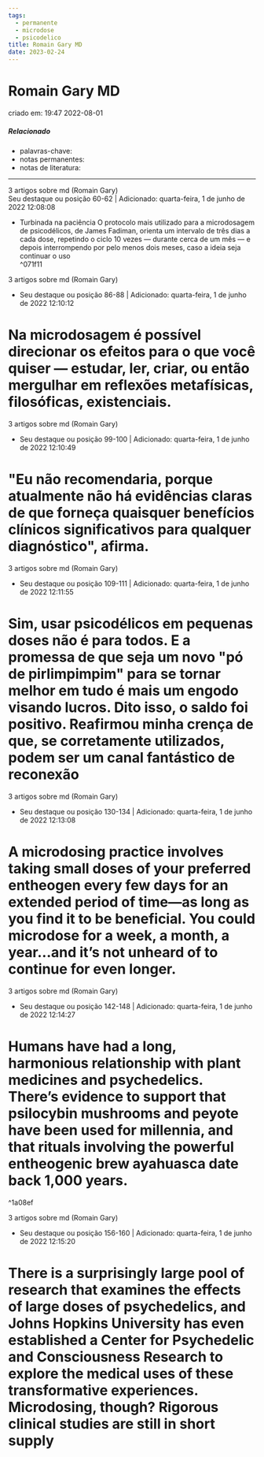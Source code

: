 ```yaml
---
tags:
  - permanente
  - microdose
  - psicodelico
title: Romain Gary MD
date: 2023-02-24
---
```


# Romain Gary MD

criado em: 19:47 2022-08-01

##### Relacionado

- palavras-chave: 
- notas permanentes: 
- notas de literatura: 

---

3 artigos sobre md (Romain Gary)  
Seu destaque ou posição 60-62 | Adicionado: quarta-feira, 1 de junho de 2022 12:08:08

- Turbinada na paciência O protocolo mais utilizado para a microdosagem de psicodélicos, de James Fadiman, orienta um intervalo de três dias a cada dose, repetindo o ciclo 10 vezes — durante cerca de um mês — e depois interrompendo por pelo menos dois meses, caso a ideia seja continuar o uso  
^071f11

3 artigos sobre md (Romain Gary)

- Seu destaque ou posição 86-88 | Adicionado: quarta-feira, 1 de junho de 2022 12:10:12

Na microdosagem é possível direcionar os efeitos para o que você quiser — estudar, ler, criar, ou então mergulhar em reflexões metafísicas, filosóficas, existenciais.
==========

3 artigos sobre md (Romain Gary)

- Seu destaque ou posição 99-100 | Adicionado: quarta-feira, 1 de junho de 2022 12:10:49

"Eu não recomendaria, porque atualmente não há evidências claras de que forneça quaisquer benefícios clínicos significativos para qualquer diagnóstico", afirma.
==========

3 artigos sobre md (Romain Gary)

- Seu destaque ou posição 109-111 | Adicionado: quarta-feira, 1 de junho de 2022 12:11:55

Sim, usar psicodélicos em pequenas doses não é para todos. E a promessa de que seja um novo "pó de pirlimpimpim" para se tornar melhor em tudo é mais um engodo visando lucros. Dito isso, o saldo foi positivo. Reafirmou minha crença de que, se corretamente utilizados, podem ser um canal fantástico de reconexão
==========

3 artigos sobre md (Romain Gary)

- Seu destaque ou posição 130-134 | Adicionado: quarta-feira, 1 de junho de 2022 12:13:08

A microdosing practice involves taking small doses of your preferred entheogen every few days for an extended period of time—as long as you find it to be beneficial. You could microdose for a week, a month, a year…and it’s not unheard of to continue for even longer.
==========

3 artigos sobre md (Romain Gary)

- Seu destaque ou posição 142-148 | Adicionado: quarta-feira, 1 de junho de 2022 12:14:27

Humans have had a long, harmonious relationship with plant medicines and psychedelics. There’s evidence to support that psilocybin mushrooms and peyote have been used for millennia, and that rituals involving the powerful entheogenic brew ayahuasca date back 1,000 years.
==========

^1a08ef

3 artigos sobre md (Romain Gary)

- Seu destaque ou posição 156-160 | Adicionado: quarta-feira, 1 de junho de 2022 12:15:20

There is a surprisingly large pool of research that examines the effects of large doses of psychedelics, and Johns Hopkins University has even established a Center for Psychedelic and Consciousness Research to explore the medical uses of these transformative experiences. Microdosing, though? Rigorous clinical studies are still in short supply
==========
